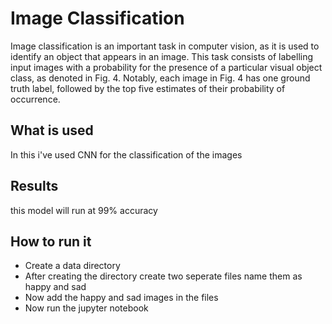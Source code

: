 # Image Classification
 Image classification is an important task in computer vision, as it is used to identify an object that appears in an image. This task consists of labelling input images with a probability for the presence of a particular visual object class, as denoted in Fig. 4. Notably, each image in Fig. 4 has one ground truth label, followed by the top five estimates of their probability of occurrence.

## What is used 
  In this i've used CNN for the classification of the images

## Results
  this model will run at 99% accuracy

## How to run it
* Create a data directory
* After creating the directory create two seperate files name them as happy and sad
* Now add the happy and sad images in the files
* Now run the jupyter notebook
  
